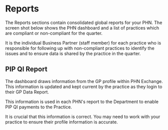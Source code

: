 # Reports

The Reports sections contain consolidated global reports for your PHN. The screen shot below shows the PHN dashboard and a list of practices which are compliant or non-compliant for the quarter.

It is the individual Business Partner (staff member) for each practice who is responsible for following up with non-compliant practices to identify the issues and to ensure data is shared by the practice in the quarter.

## PIP QI Report

The dashboard draws information from the GP profile within PHN Exchange. This information is updated and kept current by the practice as they login to their GP Data Report.

This information is used in each PHN's report to the Department to enable PIP QI payments to the Practice. 

It is crucial that this information is correct. You may need to work with your practice to ensure their profile information is accurate.
